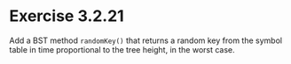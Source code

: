 # Exercise 3.2.21

Add a BST method `randomKey()` that returns a random key from the symbol
table in time proportional to the tree height, in the worst case.